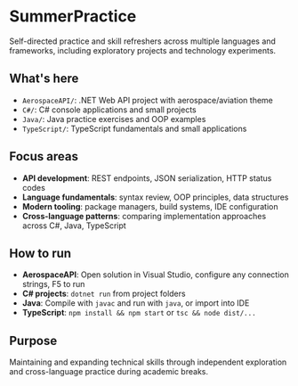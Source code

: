 # SummerPractice

Self-directed practice and skill refreshers across multiple languages and frameworks, including exploratory projects and technology experiments.

## What's here
- `AerospaceAPI/`: .NET Web API project with aerospace/aviation theme
- `C#/`: C# console applications and small projects
- `Java/`: Java practice exercises and OOP examples
- `TypeScript/`: TypeScript fundamentals and small applications

## Focus areas
- **API development**: REST endpoints, JSON serialization, HTTP status codes
- **Language fundamentals**: syntax review, OOP principles, data structures
- **Modern tooling**: package managers, build systems, IDE configuration
- **Cross-language patterns**: comparing implementation approaches across C#, Java, TypeScript

## How to run
- **AerospaceAPI**: Open solution in Visual Studio, configure any connection strings, F5 to run
- **C# projects**: `dotnet run` from project folders
- **Java**: Compile with `javac` and run with `java`, or import into IDE
- **TypeScript**: `npm install && npm start` or `tsc && node dist/...`

## Purpose
Maintaining and expanding technical skills through independent exploration and cross-language practice during academic breaks.
